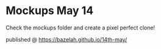 # Mockups May 14

Check the mockups folder and create a pixel perfect clone!


published @
https://bazelah.github.io/14th-may/
